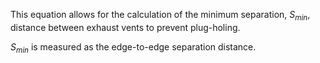 This equation allows for the calculation of the
minimum separation, $S_{min}$, distance between exhaust vents
to prevent plug-holing.

$S_{min}$ is measured as the edge-to-edge separation
distance.
